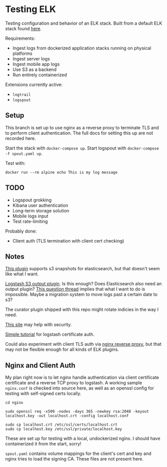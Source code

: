 # Testing ELK

Testing configuration and behavior of an ELK stack. Built from a default ELK stack found [here](https://github.com/deviantony/docker-elk). 

Requirements:
- Ingest logs from dockerized application stacks running on physical platforms 
- Ingest server logs
- Ingest mobile app logs
- Use S3 as a backend
- Run entirely containerized

Extensions currently active:
- `logtrail`
- `logspout`

## Setup 

This branch is set up to use nginx as a reverse proxy to terminate TLS and to perform client authentication. The full docs for setting this up are not recorded here.

Start the stack with `docker-compose up`. Start logspout with `docker-compose -f spout.yaml up`. 

Test with:

```
docker run --rm alpine echo This is my log message
```

## TODO

- Logspout grokking
- Kibana user authentication
- Long-term storage solution
- Mobile logs input
- Test rate-limiting

Probably done:
- Client auth (TLS termination with client cert checking)

## Notes

[This plugin](https://www.elastic.co/guide/en/elasticsearch/plugins/current/repository-s3.html) supports s3 snapshots for elasticsearch, but that doesn't seem like what I want.

[Logstash S3 output plugin](https://www.elastic.co/guide/en/logstash/current/plugins-outputs-s3.html). Is this enough? Does Elasticsearch also need an output plugin? [This question thread](https://discuss.elastic.co/t/send-logs-to-aws-s3/42914) implies that what I want to do is impossible. Maybe a migration system to move logs past a certain date to s3?

The curator plugin shipped with this repo might rotate indicies in the way I need.

[This site](https://elk-docker.readthedocs.io/) may help with security.

[Simple tutorial](http://www.inanzzz.com/index.php/post/en5u/adding-ssl-security-to-log-forwarding-from-filebeat-to-elasticsearch-logstash-kibana-elk-stack-and-filebeat-on-ubuntu-14-04) for logstash certificate auth.

Could also experiment with client TLS auth via [nginx reverse proxy](https://fardog.io/blog/2017/12/30/client-side-certificate-authentication-with-nginx/), but that may not be flexible enough for all kinds of ELK plugins.

## Nginx and Client Auth

My plan right now is to let nginx handle authentication via client certificate certificate and a reverse TCP proxy to logstash. A working sample `nginx.conf` is checked into source here, as well as an openssl config for testing with self-signed certs locally.

```
cd nginx

sudo openssl req -x509 -nodes -days 365 -newkey rsa:2048 -keyout localhost.key -out localhost.crt -config localhost.conf

sudo cp localhost.crt /etc/ssl/certs/localhost.crt
sudo cp localhost.key /etc/ssl/private/localhost.key
```

These are set up for testing with a local, undockerized nginx. I should have containerized it from the start, sorry!

`spout.yaml` contains volume mappings for the client's cert and key and nginx tries to load the signing CA. These files are not present here. 
